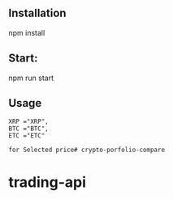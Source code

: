 ## Installation
npm install

## Start:

npm run start 



## Usage
    XRP ="XRP",
    BTC ="BTC",
    ETC ="ETC"

    for Selected price# crypto-porfolio-compare
# trading-api
